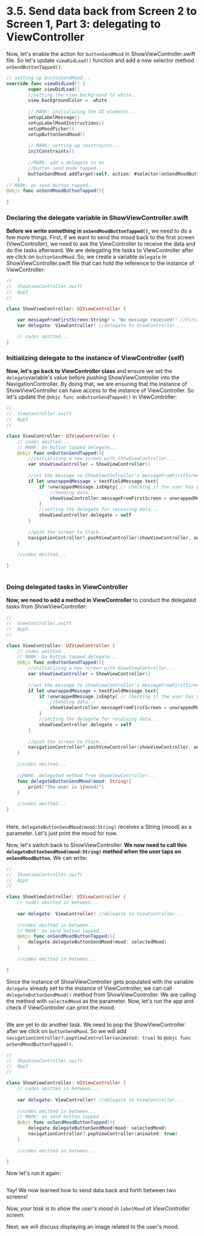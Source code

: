 # 3.5. Send data back from Screen 2 to Screen 1, Part 3: delegating to ViewController

Now, let's enable the action for `buttonSendMood` in ShowViewController.swift file. So let's update `viewDidLoad()` function and add a new selector method `onSendButtonTapped()`:

```swift
// setting up buttonSendMood...
override func viewDidLoad() {
        super.viewDidLoad()
        //setting the view background to white...
        view.backgroundColor = .white
        
        // MARK: initializing the UI elements...
        setupLabelMessage()
        setupLabelMoodInstructions()
        setupMoodPicker()
        setupButtonSendMood()
        
        // MARK: setting up constraints...
        initConstraints()
        
        //MARK: add a delegate to on 
        //button send mode tapped...
        buttonSendMood.addTarget(self, action: #selector(onSendMoodButtonTapped), for: .touchUpInside)
    }
// MARK: on send button tapped...
@objc func onSendMoodButtonTapped(){
    
}
```

### Declaring the delegate variable in ShowViewController.swift

**Before we write something in `onSendMoodButtonTapped()`,** we need to do a few more things. First, if we want to send the mood back to the first screen (ViewController), we need to ask the ViewController to receive the data and do the tasks afterward. We are delegating the tasks to VIewController after we click on `buttonSendMood`. So, we create a variable `delegate` in ShowViewController.swift file that can hold the reference to the instance of ViewController:

```swift
//
//  ShowViewController.swift
//  App3
//

class ShowViewController: UIViewController {

    var messageFromFirstScreen:String? = "No message received!" //First screen can set this variable...
    var delegate: ViewController! //delegate to ViewController...
    
    // codes omitted...
}
```

### Initializing delegate to the instance of ViewController (self)

**Now, let's go back to ViewController class** and ensure we set the `delegate`variable's value before pushing ShowViewController into the NavigationController. By doing that, we are ensuring that the instance of ShowViewController can have access to the instance of ViewController. So let's update the `@objc func onButtonSendTapped()` in ViewController:

```swift
//
//  ViewController.swift
//  App3
//

class ViewController: UIViewController {
    // codes omitted...
    // MARK: On button tapped delegate...
    @objc func onButtonSendTapped(){
        //initializing a new screen with ShowViewController...
        var showViewController = ShowViewController()
        
        //set the message to ShowViewController's messageFromFirstScreen variable...
        if let unwrappedMessage = textFieldMessage.text{
            if !unwrappedMessage.isEmpty{ // checking if the user has put any message...
                //Sending data...
                showViewController.messageFromFirstScreen = unwrappedMessage
            }
            //setting the delegate for receiving data...
            showViewController.delegate = self
        }
        
        //push the screen to Stack...
        navigationController?.pushViewController(showViewController, animated: true)
    }
    
    //codes omitted...

}
 
```

### Doing delegated tasks in ViewController

**Now, we need to add a method in ViewController** to conduct the delegated tasks from ShowViewController:

```swift
//
//  ViewController.swift
//  App3
//

class ViewController: UIViewController {
    // codes omitted...
    // MARK: On button tapped delegate...
    @objc func onButtonSendTapped(){
        //initializing a new screen with ShowViewController...
        var showViewController = ShowViewController()
        
        //set the message to ShowViewController's messageFromFirstScreen variable...
        if let unwrappedMessage = textFieldMessage.text{
            if !unwrappedMessage.isEmpty{ // checking if the user has put any message...
                //Sending data...
                showViewController.messageFromFirstScreen = unwrappedMessage
            }
            //setting the delegate for receiving data...
            showViewController.delegate = self
        }
        
        //push the screen to Stack...
        navigationController?.pushViewController(showViewController, animated: true)
    }
    
    //codes omitted...
    
    //MARK: delegated method from ShowViewController...
    func delegateButtonSendMood(mood: String){
        print("The user is \(mood)")
    }
    
    //codes omitted...
}
 
```

Here, `delegateButtonSendMood(mood:String)` receives a String (mood) as a parameter. Let's just print the mood for now.

Now, let's switch back to ShowViewController. **We now need to call this `delegateButtonSendMood(mood:String)` method when the user taps on `onSendMoodButton`.** We can write:

```swift
//
//  ShowViewController.swift
//  App3
//

class ShowViewController: UIViewController {
    // codes omitted in between...
    
    var delegate: ViewController! //delegate to ViewController...
    
    //codes omitted in between...
    // MARK: on send button tapped...
    @objc func onSendMoodButtonTapped(){
        delegate.delegateButtonSendMood(mood: selectedMood)
    }
    
    //codes omitted in between...

}

```

Since the instance of ShowViewController gets populated with the variable `delegate` already set to the instance of ViewController, we can call `delegateButtonSendMood()` method from ShowViewController. We are calling the method with `selectedMood` as the parameter. Now, let's run the app and check if ViewController can print the mood.

<figure><img src="../.gitbook/assets/ten (1).gif" alt=""><figcaption></figcaption></figure>

We are yet to do another task. We need to pop the ShowViewController after we click on `buttonSendMood`. So we will add `navigationController?.popViewController(animated: true)` to `@objc func onSendMoodButtonTapped()`.

```swift
//
//  ShowViewController.swift
//  App3
//

class ShowViewController: UIViewController {
    // codes omitted in between...
    
    var delegate: ViewController! //delegate to ViewController...
    
    //codes omitted in between...
    // MARK: on send button tapped...
    @objc func onSendMoodButtonTapped(){
        delegate.delegateButtonSendMood(mood: selectedMood)
        navigationController?.popViewController(animated: true)
    }
    
    //codes omitted in between...

}
```

Now let's run it again:

<figure><img src="../.gitbook/assets/eleven.gif" alt=""><figcaption></figcaption></figure>

Yay! We now learned how to send data back and forth between two screens!

_Now, your task is to show the user's mood in `labelMood` at ViewController screen._

Next, we will discuss displaying an image related to the user's mood.
